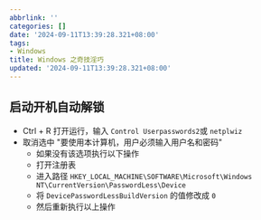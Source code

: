 ```yaml
---
abbrlink: ''
categories: []
date: '2024-09-11T13:39:28.321+08:00'
tags:
- Windows
title: Windows 之奇技淫巧
updated: '2024-09-11T13:39:28.321+08:00'
---
```

## 启动开机自动解锁

- Ctrl + R 打开运行，输入 `Control Userpasswords2`或 `netplwiz`
- 取消选中 "要使用本计算机，用户必须输入用户名和密码"
  - 如果没有该选项执行以下操作
  - 打开注册表
  - 进入路径 `HKEY_LOCAL_MACHINE\SOFTWARE\Microsoft\Windows NT\CurrentVersion\PasswordLess\Device`
  - 将 `DevicePasswordLessBuildVersion` 的值修改成 `0`
  - 然后重新执行以上操作

